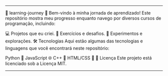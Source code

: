 ______________________________________________________________________________________________________

🌱 learning-journey
🚀 Bem-vindo à minha jornada de aprendizado!
Este repositório mostra meu progresso enquanto navego por diversos cursos de programação, incluindo:

💻 Projetos que eu criei.
📝 Exercícios e desafios.
🔬 Experimentos e explorações.
🛠️ Tecnologias
Aqui estão algumas das tecnologias e linguagens que você encontrará neste repositório:

Python 🐍
JavaScript 🌐
C++ 💾
HTML/CSS 🎨
📜 Licença
Este projeto está licenciado sob a Licença MIT.
______________________________________________________________________________________________________
